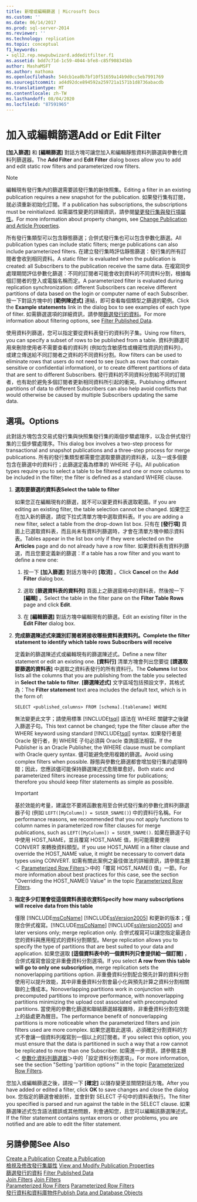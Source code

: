 ```yaml
---
title: 新增或編輯篩選 | Microsoft Docs
ms.custom: ''
ms.date: 06/14/2017
ms.prod: sql-server-2014
ms.reviewer: ''
ms.technology: replication
ms.topic: conceptual
f1_keywords:
- sql12.rep.newpubwizard.addeditfilter.f1
ms.assetid: bdd7c71d-1c59-4044-bfe8-c85f908345bb
author: MashaMSFT
ms.author: mathoma
ms.openlocfilehash: 54dcb1ea0b7bf10f51659a14b9d0cc5eb7991769
ms.sourcegitcommit: ad4d92dce894592a259721a1571b1d8736abacdb
ms.translationtype: MT
ms.contentlocale: zh-TW
ms.lasthandoff: 08/04/2020
ms.locfileid: "87591965"
---
```

# <a name="add-or-edit-filter"></a><span data-ttu-id="e4b93-102">加入或編輯篩選</span><span class="sxs-lookup"><span data-stu-id="e4b93-102">Add or Edit Filter</span></span>
  <span data-ttu-id="e4b93-103">**[加入篩選]** 和 **[編輯篩選]** 對話方塊可讓您加入和編輯靜態資料列篩選與參數化資料列篩選器。</span><span class="sxs-lookup"><span data-stu-id="e4b93-103">The **Add Filter** and **Edit Filter** dialog boxes allow you to add and edit static row filters and parameterized row filters.</span></span>  
  
> [!NOTE]  
>  <span data-ttu-id="e4b93-104">編輯現有發行集內的篩選需要該發行集的新快照集。</span><span class="sxs-lookup"><span data-stu-id="e4b93-104">Editing a filter in an existing publication requires a new snapshot for the publication.</span></span> <span data-ttu-id="e4b93-105">如果發行集有訂閱，就必須重新初始化訂閱。</span><span class="sxs-lookup"><span data-stu-id="e4b93-105">If a publication has subscriptions, the subscriptions must be reinitialized.</span></span> <span data-ttu-id="e4b93-106">如需屬性變更的詳細資訊，請參閱[變更發行集與發行項屬性](publish/change-publication-and-article-properties.md)。</span><span class="sxs-lookup"><span data-stu-id="e4b93-106">For more information about property changes, see [Change Publication and Article Properties](publish/change-publication-and-article-properties.md).</span></span>  
  
 <span data-ttu-id="e4b93-107">所有發行集類型可以包含靜態篩選；合併式發行集也可以包含參數化篩選。</span><span class="sxs-lookup"><span data-stu-id="e4b93-107">All publication types can include static filters; merge publications can also include parameterized filters.</span></span> <span data-ttu-id="e4b93-108">在建立發行集時評估靜態篩選：發行集的所有訂閱者會收到相同資料。</span><span class="sxs-lookup"><span data-stu-id="e4b93-108">A static filter is evaluated when the publication is created: all Subscribers to the publication receive the same data.</span></span> <span data-ttu-id="e4b93-109">在複寫同步處理期間評估參數化篩選：不同的訂閱者可能會收到資料的不同資料分割，根據每個訂閱者的登入或電腦名稱而定。</span><span class="sxs-lookup"><span data-stu-id="e4b93-109">A parameterized filter is evaluated during replication synchronization: different Subscribers can receive different partitions of data based on the login or computer name of each Subscriber.</span></span> <span data-ttu-id="e4b93-110">按一下對話方塊中的 **[範例陳述式]** 連結，即可查看每個類型之篩選的範例。</span><span class="sxs-lookup"><span data-stu-id="e4b93-110">Click the **Example statements** link in the dialog box to see examples of each type of filter.</span></span> <span data-ttu-id="e4b93-111">如需篩選選項的詳細資訊，請參閱[篩選發行的資料](publish/filter-published-data.md)。</span><span class="sxs-lookup"><span data-stu-id="e4b93-111">For more information about filtering options, see [Filter Published Data](publish/filter-published-data.md).</span></span>  
  
 <span data-ttu-id="e4b93-112">使用資料列篩選，您可以指定要從資料表發行的資料列子集。</span><span class="sxs-lookup"><span data-stu-id="e4b93-112">Using row filters, you can specify a subset of rows to be published from a table.</span></span> <span data-ttu-id="e4b93-113">資料列篩選可用來刪除使用者不需要查看的資料列 (例如包含敏感性或機密性資訊的資料列)，或建立傳送給不同訂閱者之資料的不同資料分割。</span><span class="sxs-lookup"><span data-stu-id="e4b93-113">Row filters can be used to eliminate rows that users do not need to see (such as rows that contain sensitive or confidential information), or to create different partitions of data that are sent to different Subscribers.</span></span> <span data-ttu-id="e4b93-114">發行資料的不同資料分割給不同的訂閱者，也有助於避免多個訂閱者更新相同資料所引起的衝突。</span><span class="sxs-lookup"><span data-stu-id="e4b93-114">Publishing different partitions of data to different Subscribers can also help avoid conflicts that would otherwise be caused by multiple Subscribers updating the same data.</span></span>  
  
## <a name="options"></a><span data-ttu-id="e4b93-115">選項。</span><span class="sxs-lookup"><span data-stu-id="e4b93-115">Options</span></span>  
 <span data-ttu-id="e4b93-116">此對話方塊包含交易式發行集與快照集發行集的兩個步驟處理序，以及合併式發行集的三個步驟處理序。</span><span class="sxs-lookup"><span data-stu-id="e4b93-116">This dialog box involves a two-step process for transactional and snapshot publications and a three-step process for merge publications.</span></span> <span data-ttu-id="e4b93-117">所有的發行集類型都需要您選取要篩選的資料表，以及一或多個要包含在篩選中的資料行；此篩選定義為標準的 WHERE 子句。</span><span class="sxs-lookup"><span data-stu-id="e4b93-117">All publication types require you to select a table to be filtered and one or more columns to be included in the filter; the filter is defined as a standard WHERE clause.</span></span>  
  
1.  <span data-ttu-id="e4b93-118">**選取要篩選的資料表**</span><span class="sxs-lookup"><span data-stu-id="e4b93-118">**Select the table to filter**</span></span>  
  
     <span data-ttu-id="e4b93-119">如果您正在編輯現有的篩選，就不可以變更資料表選取範圍。</span><span class="sxs-lookup"><span data-stu-id="e4b93-119">If you are editing an existing filter, the table selection cannot be changed.</span></span> <span data-ttu-id="e4b93-120">如果您正在加入新的篩選，請從下拉式清單方塊中選取資料表。</span><span class="sxs-lookup"><span data-stu-id="e4b93-120">If you are adding a new filter, select a table from the drop-down list box.</span></span> <span data-ttu-id="e4b93-121">只有在 **[發行項]** 頁面上已選取資料表，而且尚未有資料列篩選時，才會在清單方塊中顯示資料表。</span><span class="sxs-lookup"><span data-stu-id="e4b93-121">Tables appear in the list box only if they were selected on the **Articles** page and do not already have a row filter.</span></span> <span data-ttu-id="e4b93-122">如果資料表有資料列篩選，而且您要定義新的篩選：</span><span class="sxs-lookup"><span data-stu-id="e4b93-122">If a table has a row filter and you want to define a new one:</span></span>  
  
    1.  <span data-ttu-id="e4b93-123">按一下 **[加入篩選]** 對話方塊中的 **[取消]** 。</span><span class="sxs-lookup"><span data-stu-id="e4b93-123">Click **Cancel** on the **Add Filter** dialog box.</span></span>  
  
    2.  <span data-ttu-id="e4b93-124">選取 **[篩選資料表的資料列]** 頁面上之篩選窗格中的資料表，然後按一下 **[編輯]** 。</span><span class="sxs-lookup"><span data-stu-id="e4b93-124">Select the table in the filter pane on the **Filter Table Rows** page and click **Edit**.</span></span>  
  
    3.  <span data-ttu-id="e4b93-125">在 **[編輯篩選]** 對話方塊中編輯現有的篩選。</span><span class="sxs-lookup"><span data-stu-id="e4b93-125">Edit an existing filter in the **Edit Filter** dialog box.</span></span>  
  
2.  <span data-ttu-id="e4b93-126">**完成篩選陳述式來識別訂閱者將接收哪些資料表資料列。**</span><span class="sxs-lookup"><span data-stu-id="e4b93-126">**Complete the filter statement to identify which table rows Subscribers will receive**</span></span>  
  
     <span data-ttu-id="e4b93-127">定義新的篩選陳述式或編輯現有的篩選陳述式。</span><span class="sxs-lookup"><span data-stu-id="e4b93-127">Define a new filter statement or edit an existing one.</span></span> <span data-ttu-id="e4b93-128">**[資料行]** 清單方塊會列出您要從 **[請選取要篩選的資料表]** 中選取之資料表發行的所有資料行。</span><span class="sxs-lookup"><span data-stu-id="e4b93-128">The **Columns** list box lists all the columns that you are publishing from the table you selected in **Select the table to filter**.</span></span> <span data-ttu-id="e4b93-129">**[篩選陳述式]** 文字區域包括預設文字，其格式為：</span><span class="sxs-lookup"><span data-stu-id="e4b93-129">The **Filter statement** text area includes the default text, which is in the form of:</span></span>  
  
     `SELECT <published_columns> FROM [schema].[tablename] WHERE`  
  
     <span data-ttu-id="e4b93-130">無法變更此文字；請使用標準 [!INCLUDE[tsql](../../includes/tsql-md.md)] 語法在 WHERE 關鍵字之後鍵入篩選子句。</span><span class="sxs-lookup"><span data-stu-id="e4b93-130">This text cannot be changed; type the filter clause after the WHERE keyword using standard [!INCLUDE[tsql](../../includes/tsql-md.md)] syntax.</span></span> <span data-ttu-id="e4b93-131">如果發行者是 Oracle 發行者，則 WHERE 子句必須與 Oracle 查詢語法相容。</span><span class="sxs-lookup"><span data-stu-id="e4b93-131">If the Publisher is an Oracle Publisher, the WHERE clause must be compliant with Oracle query syntax.</span></span> <span data-ttu-id="e4b93-132">儘可能避免使用複雜的篩選。</span><span class="sxs-lookup"><span data-stu-id="e4b93-132">Avoid using complex filters when possible.</span></span> <span data-ttu-id="e4b93-133">靜態與參數化篩選都會增加發行集的處理時間；因此，您應該儘可能保持篩選陳述式愈簡單愈好。</span><span class="sxs-lookup"><span data-stu-id="e4b93-133">Both static and parameterized filters increase processing time for publications; therefore you should keep filter statements as simple as possible.</span></span>  
  
    > [!IMPORTANT]  
    >  <span data-ttu-id="e4b93-134">基於效能的考量，建議您不要將函數套用至合併式發行集的參數化資料列篩選器子句 (例如 `LEFT([MyColumn]) = SUSER_SNAME()`) 中的資料行名稱。</span><span class="sxs-lookup"><span data-stu-id="e4b93-134">For performance reasons, we recommended that you not apply functions to column names in parameterized row filter clauses for merge publications, such as `LEFT([MyColumn]) = SUSER_SNAME()`.</span></span> <span data-ttu-id="e4b93-135">如果在篩選子句中使用 HOST_NAME，並且覆寫 HOST_NAME 值，則可能需要使用 CONVERT 來轉換資料類型。</span><span class="sxs-lookup"><span data-stu-id="e4b93-135">If you use HOST_NAME in a filter clause and override the HOST_NAME value, it might be necessary to convert data types using CONVERT.</span></span> <span data-ttu-id="e4b93-136">如需有關此案例之最佳做法的詳細資訊，請參閱主題＜ [Parameterized Row Filters](merge/parameterized-filters-parameterized-row-filters.md)＞中的「覆寫 HOST_NAME() 值」一節。</span><span class="sxs-lookup"><span data-stu-id="e4b93-136">For more information about best practices for this case, see the section "Overriding the HOST_NAME() Value" in the topic [Parameterized Row Filters](merge/parameterized-filters-parameterized-row-filters.md).</span></span>  
  
3.  <span data-ttu-id="e4b93-137">**指定多少訂閱會從這個資料表接收資料**</span><span class="sxs-lookup"><span data-stu-id="e4b93-137">**Specify how many subscriptions will receive data from this table**</span></span>  
  
     <span data-ttu-id="e4b93-138">僅限 [!INCLUDE[msCoName](../../includes/msconame-md.md)] [!INCLUDE[ssVersion2005](../../includes/ssversion2005-md.md)] 和更新的版本；僅限合併式複寫。</span><span class="sxs-lookup"><span data-stu-id="e4b93-138">[!INCLUDE[msCoName](../../includes/msconame-md.md)] [!INCLUDE[ssVersion2005](../../includes/ssversion2005-md.md)] and later versions only; merge replication only.</span></span> <span data-ttu-id="e4b93-139">合併式複寫可以讓您指定最適合您的資料與應用程式的資料分割類型。</span><span class="sxs-lookup"><span data-stu-id="e4b93-139">Merge replication allows you to specify the type of partitions that are best suited to your data and application.</span></span> <span data-ttu-id="e4b93-140">如果您選取 **[這個資料表中的一個資料列只會提供給一個訂閱]** ，合併式複寫會設定非重疊資料分割選項。</span><span class="sxs-lookup"><span data-stu-id="e4b93-140">If you select **A row from this table will go to only one subscription**, merge replication sets the nonoverlapping partitions option.</span></span> <span data-ttu-id="e4b93-141">非重疊資料分割配合預先計算的資料分割使用可以提升效能，其中非重疊資料分割會最小化與預先計算之資料分割相關聯的上傳成本。</span><span class="sxs-lookup"><span data-stu-id="e4b93-141">Nonoverlapping partitions work in conjunction with precomputed partitions to improve performance, with nonoverlapping partitions minimizing the upload cost associated with precomputed partitions.</span></span> <span data-ttu-id="e4b93-142">當使用的參數化篩選和聯結篩選越複雜時，非重疊資料分割在效能上的益處更為醒目。</span><span class="sxs-lookup"><span data-stu-id="e4b93-142">The performance benefit of nonoverlapping partitions is more noticeable when the parameterized filters and join filters used are more complex.</span></span> <span data-ttu-id="e4b93-143">如果您選取此選項，必須確定分割資料的方式不會讓一個資料列複寫到一個以上的訂閱者。</span><span class="sxs-lookup"><span data-stu-id="e4b93-143">If you select this option, you must ensure that the data is partitioned in such a way that a row cannot be replicated to more than one Subscriber.</span></span> <span data-ttu-id="e4b93-144">如需進一步資訊，請參閱主題＜ [參數化資料列篩選器](merge/parameterized-filters-parameterized-row-filters.md)＞中的「設定資料分割選項」。</span><span class="sxs-lookup"><span data-stu-id="e4b93-144">For more information, see the section "Setting 'partition options'" in the topic [Parameterized Row Filters](merge/parameterized-filters-parameterized-row-filters.md).</span></span>  
  
 <span data-ttu-id="e4b93-145">您加入或編輯篩選之後，請按一下 **[確定]** 以儲存變更並關閉對話方塊。</span><span class="sxs-lookup"><span data-stu-id="e4b93-145">After you have added or edited a filter, click **OK** to save changes and close the dialog box.</span></span> <span data-ttu-id="e4b93-146">您指定的篩選會被剖析，並會針對 SELECT 子句中的資料表執行。</span><span class="sxs-lookup"><span data-stu-id="e4b93-146">The filter you specified is parsed and run against the table in the SELECT clause.</span></span> <span data-ttu-id="e4b93-147">如果篩選陳述式包含語法錯誤或其他問題，則會通知您，且您可以編輯該篩選陳述式。</span><span class="sxs-lookup"><span data-stu-id="e4b93-147">If the filter statement contains syntax errors or other problems, you are notified and are able to edit the filter statement.</span></span>  
  
## <a name="see-also"></a><span data-ttu-id="e4b93-148">另請參閱</span><span class="sxs-lookup"><span data-stu-id="e4b93-148">See Also</span></span>  
 <span data-ttu-id="e4b93-149">[Create a Publication](publish/create-a-publication.md) </span><span class="sxs-lookup"><span data-stu-id="e4b93-149">[Create a Publication](publish/create-a-publication.md) </span></span>  
 <span data-ttu-id="e4b93-150">[檢視及修改發行集屬性](publish/view-and-modify-publication-properties.md) </span><span class="sxs-lookup"><span data-stu-id="e4b93-150">[View and Modify Publication Properties](publish/view-and-modify-publication-properties.md) </span></span>  
 <span data-ttu-id="e4b93-151">[篩選發行的資料](publish/filter-published-data.md) </span><span class="sxs-lookup"><span data-stu-id="e4b93-151">[Filter Published Data](publish/filter-published-data.md) </span></span>  
 <span data-ttu-id="e4b93-152">[Join Filters](merge/join-filters.md) </span><span class="sxs-lookup"><span data-stu-id="e4b93-152">[Join Filters](merge/join-filters.md) </span></span>  
 <span data-ttu-id="e4b93-153">[Parameterized Row Filters](merge/parameterized-filters-parameterized-row-filters.md) </span><span class="sxs-lookup"><span data-stu-id="e4b93-153">[Parameterized Row Filters](merge/parameterized-filters-parameterized-row-filters.md) </span></span>  
 [<span data-ttu-id="e4b93-154">發行資料和資料庫物件</span><span class="sxs-lookup"><span data-stu-id="e4b93-154">Publish Data and Database Objects</span></span>](publish/publish-data-and-database-objects.md)  
  
  
